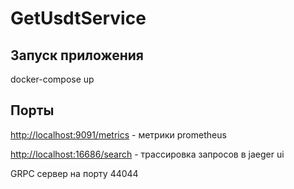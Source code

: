 # GetUsdtService

## Запуск приложения

docker-compose up

## Порты

<http://localhost:9091/metrics> - метрики prometheus

<http://localhost:16686/search> - трассировка запросов в jaeger ui

GRPC сервер на порту 44044

